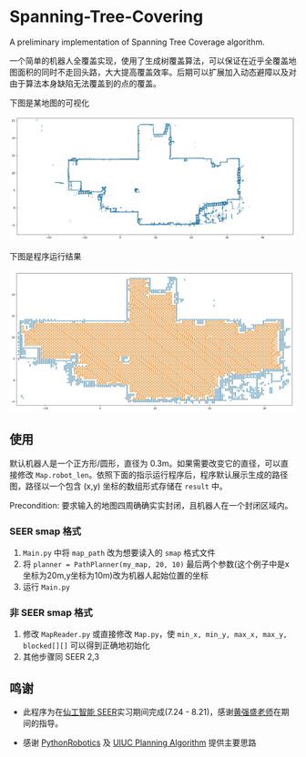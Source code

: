 # Spanning-Tree-Covering
A preliminary implementation of Spanning Tree Coverage algorithm. 

一个简单的机器人全覆盖实现，使用了生成树覆盖算法，可以保证在近乎全覆盖地图面积的同时不走回头路，大大提高覆盖效率。后期可以扩展加入动态避障以及对由于算法本身缺陷无法覆盖到的点的覆盖。

下图是某地图的可视化

![original map](./ReadMe/map.jpg)

下图是程序运行结果

![output path](./ReadMe/result.jpg)

## 使用

默认机器人是一个正方形/圆形，直径为 0.3m。如果需要改变它的直径，可以直接修改 `Map.robot_len`。依照下面的指示运行程序后，程序默认展示生成的路径图，路径以一个包含 (x,y) 坐标的数组形式存储在 `result` 中。

Precondition: 要求输入的地图四周确确实实封闭，且机器人在一个封闭区域内。

### SEER smap 格式

1. `Main.py` 中将 `map_path` 改为想要读入的 `smap` 格式文件
2. 将 `planner = PathPlanner(my_map, 20, 10)` 最后两个参数(这个例子中是x坐标为20m,y坐标为10m)改为机器人起始位置的坐标
3. 运行 `Main.py`

### 非 SEER smap 格式

1. 修改 `MapReader.py` 或直接修改 `Map.py`，使 `min_x, min_y, max_x, max_y, blocked[][]`    可以得到正确地初始化
2. 其他步骤同 SEER 2,3

## 鸣谢

- 此程序为在[仙工智能 SEER](https://github.com/seer-robotics/)实习期间完成(7.24 - 8.21)，感谢[黄强盛老师](https://github.com/huangqiangsheng)在期间的指导。

- 感谢 [PythonRobotics](https://github.com/AtsushiSakai/PythonRobotics/blob/master/PathPlanning/SpiralSpanningTreeCPP/spiral_spanning_tree_coverage_path_planner.py) 及 [UIUC Planning Algorithm](http://planning.cs.uiuc.edu/node353.html) 提供主要思路
